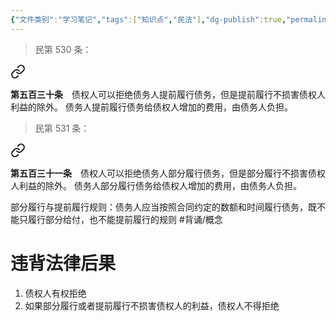 ```yaml
---
{"文件类别":"学习笔记","tags":["知识点","民法"],"dg-publish":true,"permalink":"/学习笔记studyup/民法总论/部分履行与提前履行规则/","dgPassFrontmatter":true,"created":"2024-07-06T17:28:26.901+08:00","updated":"2024-10-31T08:58:28.078+08:00"}
---
```


>民第 530 条：
<div class="transclusion internal-embed is-loaded"><a class="markdown-embed-link" href="/////#t530" aria-label="Open link"><svg xmlns="http://www.w3.org/2000/svg" width="24" height="24" viewBox="0 0 24 24" fill="none" stroke="currentColor" stroke-width="2" stroke-linecap="round" stroke-linejoin="round" class="svg-icon lucide-link"><path d="M10 13a5 5 0 0 0 7.54.54l3-3a5 5 0 0 0-7.07-7.07l-1.72 1.71"></path><path d="M14 11a5 5 0 0 0-7.54-.54l-3 3a5 5 0 0 0 7.07 7.07l1.71-1.71"></path></svg></a><div class="markdown-embed">



**第五百三十条**　债权人可以拒绝债务人提前履行债务，但是提前履行不损害债权人利益的除外。
债务人提前履行债务给债权人增加的费用，由债务人负担。 

</div></div>


>民第 531 条：
<div class="transclusion internal-embed is-loaded"><a class="markdown-embed-link" href="/////#t531" aria-label="Open link"><svg xmlns="http://www.w3.org/2000/svg" width="24" height="24" viewBox="0 0 24 24" fill="none" stroke="currentColor" stroke-width="2" stroke-linecap="round" stroke-linejoin="round" class="svg-icon lucide-link"><path d="M10 13a5 5 0 0 0 7.54.54l3-3a5 5 0 0 0-7.07-7.07l-1.72 1.71"></path><path d="M14 11a5 5 0 0 0-7.54-.54l-3 3a5 5 0 0 0 7.07 7.07l1.71-1.71"></path></svg></a><div class="markdown-embed">



**第五百三十一条**　债权人可以拒绝债务人部分履行债务，但是部分履行不损害债权人利益的除外。
债务人部分履行债务给债权人增加的费用，由债务人负担。 

</div></div>


部分履行与提前履行规则：债务人应当按照合同约定的数额和时间履行债务，既不能只履行部分给付，也不能提前履行的规则 #背诵/概念 
# 违背法律后果
1. 债权人有权拒绝
2. 如果部分履行或者提前履行不损害债权人的利益，债权人不得拒绝